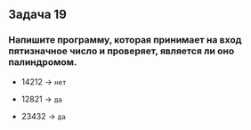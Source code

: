 ## Задача 19

### Напишите программу, которая принимает на вход пятизначное число и проверяет, является ли оно палиндромом.

* 14212 -> ` нет `

* 12821 -> ` да `

* 23432 -> ` да `